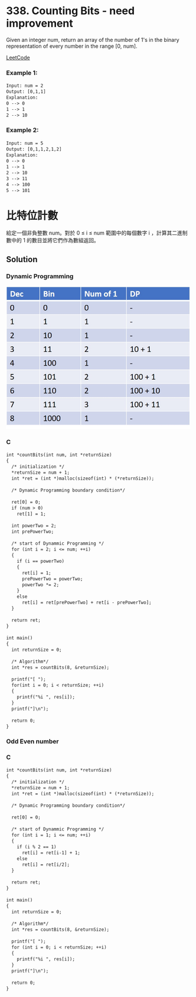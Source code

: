 # 338. Counting Bits - need improvement
Given an integer num, return an array of the number of 1's in the binary representation of every number in the range [0, num].

[LeetCode](https://leetcode.com/problems/counting-bits)

### Example 1:

```
Input: num = 2
Output: [0,1,1]
Explanation:
0 --> 0
1 --> 1
2 --> 10
```

### Example 2:

```
Input: num = 5
Output: [0,1,1,2,1,2]
Explanation:
0 --> 0
1 --> 1
2 --> 10
3 --> 11
4 --> 100
5 --> 101

```

#  比特位計數
給定一個非負整數 num。對於 0 ≤ i ≤ num 範圍中的每個數字 i ，計算其二進制數中的 1 的數目並將它們作為數組返回。


## Solution  
### Dynamic Programming
<img src="img/338.jpg" width = "500"/>

### C

```
int *countBits(int num, int *returnSize)
{
  /* initialization */
  *returnSize = num + 1;
  int *ret = (int *)malloc(sizeof(int) * (*returnSize));

  /* Dynamic Programming boundary condition*/

  ret[0] = 0;
  if (num > 0)
    ret[1] = 1;

  int powerTwo = 2;
  int prePowerTwo;

  /* start of Dynammic Programming */
  for (int i = 2; i <= num; ++i)
  {
    if (i == powerTwo)
    {
      ret[i] = 1;
      prePowerTwo = powerTwo;
      powerTwo *= 2;
    }
    else
      ret[i] = ret[prePowerTwo] + ret[i - prePowerTwo];
  }

  return ret;
}

int main()
{
  int returnSize = 0;

  /* Algorithm*/
  int *res = countBits(8, &returnSize);
  
  printf("[ ");
  for(int i = 0; i < returnSize; ++i)
  {
    printf("%i ", res[i]);
  }
  printf("]\n");

  return 0;
}
```
### Odd Even number

### C
```
int *countBits(int num, int *returnSize)
{
  /* initialization */
  *returnSize = num + 1;
  int *ret = (int *)malloc(sizeof(int) * (*returnSize));

  /* Dynamic Programming boundary condition*/

  ret[0] = 0;

  /* start of Dynammic Programming */
  for (int i = 1; i <= num; ++i)
  {
    if (i % 2 == 1)
      ret[i] = ret[i-1] + 1;
    else
      ret[i] = ret[i/2];
  }

  return ret;
}

int main()
{
  int returnSize = 0;

  /* Algorithm*/
  int *res = countBits(8, &returnSize);

  printf("[ ");
  for (int i = 0; i < returnSize; ++i)
  {
    printf("%i ", res[i]);
  }
  printf("]\n");

  return 0;
}
```
